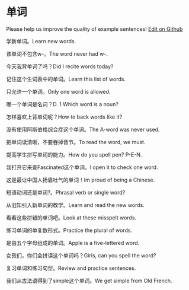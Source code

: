 # 单词

Please help us improve the quality of example sentences! [Edit on Github](https://github.com/jiyushe/jiyu-example-sentence-source/blob/main/chinese/danci.md)

<p><span class="chinese">学新单词。</span><span class="english">Learn new words.</span></p>

<p><span class="chinese">该单词不包含w-。</span><span class="english">The word never had w-.</span></p>

<p><span class="chinese">今天我背单词了吗？</span><span class="english">Did I recite words today?</span></p>

<p><span class="chinese">记住这个生词表中的单词。</span><span class="english">Learn this list of words.</span></p>

<p><span class="chinese">只允许一个单词。</span><span class="english">Only one word is allowed.</span></p>

<p><span class="chinese">哪一个单词是名词？</span><span class="english">D. 1 Which word is a noun?</span></p>

<p><span class="chinese">怎样喜欢上背单词呢？</span><span class="english">How to back words like it?</span></p>

<p><span class="chinese">没有使用阿斯伯格综合症这个单词。</span><span class="english">The A-word was never used.</span></p>

<p><span class="chinese">把单词读清晰，不要吞掉音节。</span><span class="english">To read the word, we must.</span></p>

<p><span class="chinese">提高学生拼写单词的能力。</span><span class="english">How do you spell pen? P-E-N.</span></p>

<p><span class="chinese">我打开它来查Fascinated这个单词。</span><span class="english">I open it to check one word.</span></p>

<p><span class="chinese">这是最让中国人扬眉吐气的单词！</span><span class="english">Im proud of being a Chinese.</span></p>

<p><span class="chinese">短语动词还是单词?。</span><span class="english">Phrasal verb or single word?</span></p>

<p><span class="chinese">从旧知引入新单词的教学。</span><span class="english">Learn and read the new words.</span></p>

<p><span class="chinese">看看这些拼错的单词吧。</span><span class="english">Look at these misspelt words.</span></p>

<p><span class="chinese">练习单词的单复数形式。</span><span class="english">Practice the plural of words.</span></p>

<p><span class="chinese">是由五个字母组成的单词。</span><span class="english">Apple is a five-lettered word.</span></p>

<p><span class="chinese">女孩们，你们会拼读这个单词吗？</span><span class="english">Girls, can you spell the word?</span></p>

<p><span class="chinese">复习单词和练习句型。</span><span class="english">Review and practice sentences.</span></p>

<p><span class="chinese">我们从古法语得到了simple这个单词。</span><span class="english">We get simple from Old French.</span></p>

